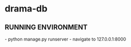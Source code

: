 # drama-db

<h2>RUNNING ENVIRONMENT</h2> 
- python manage.py runserver 
- navigate to 127.0.0.1:8000
